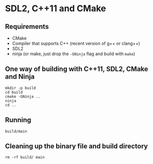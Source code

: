 SDL2, C++11 and CMake
=====================

Requirements
------------

* CMake
* Compiler that supports C++ (recent version of g++ or clang++)
* SDL2
* ninja (or make, just drop the `-GNinja` flag and build with `make`)

One way of building with C++11, SDL2, CMake and Ninja
-----------------------------------------------------

    mkdir -p build
    cd build
    cmake -GNinja ..
    ninja
    cd ..

Running
-------

    build/main

Cleaning up the binary file and build directory
-----------------------------------------------

    rm -rf build/ main
